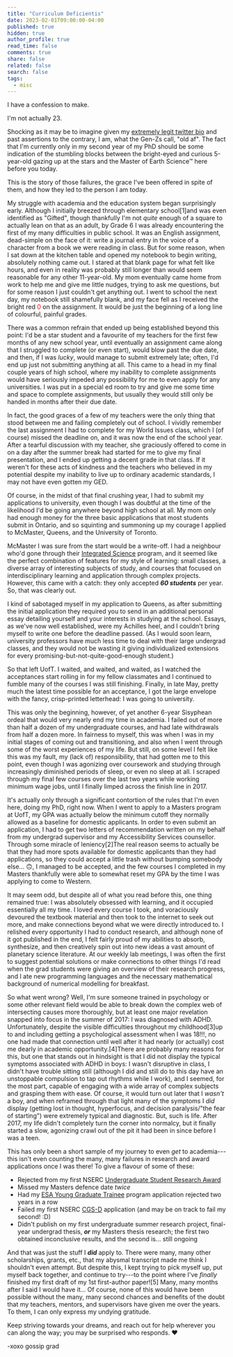 ```yaml
---
title: "Curriculum Deficientis"
date: 2023-02-01T09:00:00-04:00
published: true
hidden: true
author_profile: true
read_time: false
comments: true
share: false
related: false
search: false
tags:
  - misc
---
```


I have a confession to make.

I'm not actually 23.

Shocking as it may be to imagine given my [extremely legit twitter bio](https://www.twitter.com/europamilkshake) and past assertions to the contrary, I am, what the Gen-Zs call, "old af". The fact that I'm currently only in my second year of my PhD should be some indication of the stumbling blocks between the bright-eyed and curious 5-year-old gazing up at the stars and the Master of Earth Science™ here before you today.

This is the story of those failures, the grace I've been offered in spite of them, and how they led to the person I am today.

My struggle with academia and the education system began surprisingly early. Although I initially breezed through elementary school<span class="ref"><span class="refnum">[1]</span><span class="refbody">and was even identified as "Gifted", though thankfully I'm not _quite_ enough of a square to actually lean on that as an adult</span></span>, by Grade 6 I was already encountering the first of my many difficulties in public school. It was an English assignment, dead-simple on the face of it: write a journal entry in the voice of a character from a book we were reading in class. But for some reason, when I sat down at the kitchen table and opened my notebook to begin writing, absolutely nothing came out. I stared at that blank page for what felt like hours, and even in reality was probably still longer than would seem reasonable for any other 11-year-old. My mom eventually came home from work to help me and give me little nudges, trying to ask me questions, but for some reason I just couldn't get anything out. I went to school the next day, my notebook still shamefully blank, and my face fell as I received the bright red <span style="color:red">0</span> on the assignment. It would be just the beginning of a long line of colourful, painful grades.

There was a common refrain that ended up being established beyond this point: I'd be a star student and a favourite of my teachers for the first few months of any new school year, until eventually an assignment came along that I struggled to complete (or even start), would blow past the due date, and then, if I was _lucky_, would manage to submit extremely late; often, I'd end up just not submitting anything at all. This came to a head in my final couple years of high school, where my inability to complete assignments would have seriously impeded any possibility for me to even apply for any universities. I was put in a special ed room to try and give me some time and space to complete assignments, but usually they would still only be handed in months after their due date.

In fact, the good graces of a few of my teachers were the only thing that stood between me and failing completely out of school. I vividly remember the last assignment I had to complete for my World Issues class, which I (of course) missed the deadline on, and it was now the end of the school year. After a tearful discussion with my teacher, she graciously offered to come in on a day after the summer break had started for me to give my final presentation, and I ended up getting a decent grade in that class. If it weren't for these acts of kindness and the teachers who believed in my potential despite my inability to live up to ordinary academic standards, I may not have even gotten my GED.

Of course, in the midst of that final crushing year, I had to submit my applications to university, even though I was doubtful at the time of the likelihood I'd be going anywhere beyond high school at all. My mom only had enough money for the three basic applications that most students submit in Ontario, and so squinting and summoning up my courage I applied to McMaster, Queens, and the University of Toronto.

McMaster I was sure from the start would be a write-off. I had a neighbour who'd gone through their [Integrated Science](https://www.science.mcmaster.ca/sis/undergraduate/isci.html) program, and it seemed like the perfect combination of features for my style of learning: small classes, a diverse array of interesting subjects of study, and courses that focused on interdisciplinary learning and application through complex projects. However, this came with a catch: they only accepted **_60 students_** per year. So, that was clearly out.

I kind of sabotaged myself in my application to Queens, as after submitting the initial application they required you to send in an additional personal essay detailing yourself and your interests in studying at the school. Essays, as we've now well established, were my Achilles heel, and I couldn't bring myself to write one before the deadline passed. (As I would soon learn, university professors have much less time to deal with their large undergrad classes, and they would not be wasting it giving individualized extensions for every promising-but-not-quite-good-enough student.)

So that left UofT. I waited, and waited, and waited, as I watched the acceptances start rolling in for my fellow classmates and I continued to fumble many of the courses I was still finishing. Finally, in late May, pretty much the latest time possible for an acceptance, I got the large envelope with the fancy, crisp-printed letterhead: I was going to university.

This was only the beginning, however, of yet another 6-year Sisyphean ordeal that would very nearly end my time in academia. I failed out of more than half a dozen of my undergraduate courses, and had late withdrawals from half a dozen more. In fairness to myself, this was when I was in my initial stages of coming out and transitioning, and also when I went through some of the worst experiences of my life. But still, on some level I felt like this was my fault, my (lack of) responsibility, that had gotten me to this point, even though I was agonizing over coursework and studying through increasingly diminished periods of sleep, or even no sleep at all. I scraped through my final few courses over the last two years while working minimum wage jobs, until I finally limped across the finish line in 2017.

It's actually only through a significant contortion of the rules that I'm even here, doing my PhD, right now. When I went to apply to a Masters program at UofT, my GPA was actually below the minimum cutoff they normally allowed as a baseline for domestic applicants. In order to even submit an application, I had to get two letters of recommendation written on my behalf from my undergrad supervisor and my Accessibility Services counsellor. Through some miracle of leniency<span class="ref"><span class="refnum">[2]</span><span class="refbody">The real reason seems to actually be that they had more spots available for domestic applicants than they had applications, so they could accept a little trash without bumping somebody else... 🙃</span></span>, I managed to be accepted, and the few courses I completed in my Masters thankfully were able to somewhat reset my GPA by the time I was applying to come to Western.

It may seem odd, but despite all of what you read before this, one thing remained true: I was absolutely obsessed with learning, and it occupied essentially all my time. I loved every course I took, and voraciously devoured the textbook material and then took to the internet to seek out more, and make connections beyond what we were directly introduced to. I relished every opportunity I had to conduct research, and although none of it got published in the end, I felt fairly proud of my abilities to absorb, synthesize, and then creatively spin out into new ideas a vast amount of planetary science literature. At our weekly lab meetings, I was often the first to suggest potential solutions or make connections to other things I'd read when the grad students were giving an overview of their research progress, and I ate new programming languages and the necessary mathematical background of numerical modelling for breakfast.

So what went wrong? Well, I'm sure someone trained in psychology or some other relevant field would be able to break down the complex web of intersecting causes more thoroughly, but at least one major revelation snapped into focus in the summer of 2017: I was diagnosed with ADHD. Unfortunately, despite the visible difficulties throughout my childhood<span class="ref"><span class="refnum">[3]</span><span class="refbody">up to and including getting a psychological assessment when I was 18!!!</span></span>, no one had made that connection until well after it had nearly (or actually) cost me dearly in academic opportunity.<span class="ref"><span class="refnum">[4]</span><span class="refbody">There are probably many reasons for this, but one that stands out in hindsight is that I did not display the typical symptoms associated with ADHD in boys: I wasn't disruptive in class, I didn't have trouble sitting still (although I did and still do to this day have an unstoppable compulsion to tap out rhythms while I work), and I seemed, for the most part, capable of engaging with a wide array of complex subjects and grasping them with ease. Of course, it would turn out later that I _wasn't_ a boy, and when reframed through that light many of the symptoms I _did_ display (getting lost in thought, hyperfocus, and decision paralysis/"the fear of starting") were extremely typical and diagnostic.</span></span> But, such is life. After 2017, my life didn't completely turn the corner into normalcy, but it finally started a slow, agonizing crawl out of the pit it had been in since before I was a teen.

This has only been a short sample of my journey to even _get_ to academia---this isn't even counting the many, many failures in research and award applications once I was there! To give a flavour of some of these:
  * Rejected from my first NSERC [Undergraduate Student Research Award](https://www.nserc-crsng.gc.ca/students-etudiants/ug-pc/usra-brpc_eng.asp)
  * Missed my Masters defence date _twice_
  * Had my [ESA Young Graduate Trainee](https://www.esa.int/About_Us/Careers_at_ESA/Graduates_Young_Graduate_Trainees) program application rejected two years in a row
  * Failed my first NSERC [CGS-D](https://www.nserc-crsng.gc.ca/students-etudiants/pg-cs/cgsd-bescd_eng.asp) application (and may be on track to fail my second! :D)
  * Didn't publish on my first undergraduate summer research project, final-year undergrad thesis, **_or_** my Masters thesis research; the first two obtained inconclusive results, and the second is... still ongoing

And that was just the stuff I **_did_** apply to. There were many, many other scholarships, grants, etc., that my abysmal transcript made me think I shouldn't even attempt. But despite this, I kept trying to pick myself up, put myself back together, and continue to try---to the point where I've _finally_ finished my first draft of my 1st first-author paper!<span class="ref"><span class="refnum">[5]</span><span class="refbody"> Many, many months after I said I would have it...</span></span> Of course, none of this would have been possible without the many, many second chances and benefits of the doubt that my teachers, mentors, and supervisors have given me over the years. To them, I can only express my undying gratitude.

Keep striving towards your dreams, and reach out for help wherever you can along the way; you may be surprised who responds. ❤️

-xoxo gossip grad




